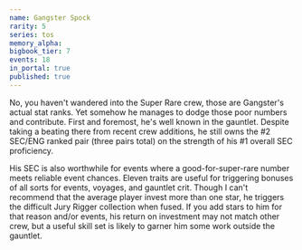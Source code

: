 ```yaml
---
name: Gangster Spock
rarity: 5
series: tos
memory_alpha:
bigbook_tier: 7
events: 18
in_portal: true
published: true
---
```


No, you haven't wandered into the Super Rare crew, those are Gangster's actual stat ranks. Yet somehow he manages to dodge those poor numbers and contribute. First and foremost, he's well known in the gauntlet. Despite taking a beating there from recent crew additions, he still owns the #2 SEC/ENG ranked pair (three pairs total) on the strength of his #1 overall SEC proficiency.

His SEC is also worthwhile for events where a good-for-super-rare number meets reliable event chances. Eleven traits are useful for triggering bonuses of all sorts for events, voyages, and gauntlet crit. Though I can't recommend that the average player invest more than one star, he triggers the difficult Jury Rigger collection when fused. If you add stars to him for that reason and/or events, his return on investment may not match other crew, but a useful skill set is likely to garner him some work outside the gauntlet. 
